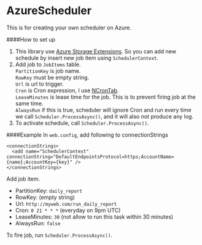 AzureScheduler
==============

This is for creating your own scheduler on Azure.

####How to set up
1. This library use [Azure Storage Extensions]( https://github.com/chaowlert/AzureStorageExtensions). So you can add new schedule by insert new job item using `SchedulerContext`. 
2. Add job to `JobItems` table.  
`PartitionKey` is job name.  
`RowKey` must be empty string.  
`Url` is url to trigger.  
`Cron` is Cron expression, I use [NCronTab](https://code.google.com/p/ncrontab/).  
`LeaseMinutes` is lease time for the job. This is to prevent firing job at the same time.  
`AlwaysRun` if this is true, scheduler will ignore Cron and run every time we call `Scheduler.ProcessAsync()`, and it will also not produce any log.  
3. To activate schedule, call `Scheduler.ProcessAsync()`.

####Example
In `web.config`, add following to connectionStrings
```
<connectionStrings>
  <add name="SchedulerContext" connectionString="DefaultEndpointsProtocol=https;AccountName={name};AccountKey={key}" />
</connectionStrings>
```

Add job item.
- PartitionKey: `daily_report`
- RowKey: (empty string)
- Url: `http://myweb.com/run_daily_report`
- Cron: `0 21 * * *` (everyday on 9pm UTC)
- LeaseMinutes: `30` (not allow to run this task within 30 minutes)
- AlwaysRun: `false`
 
To fire job, run `Scheduler.ProcessAsync()`.
